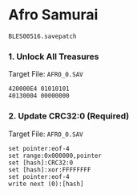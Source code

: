 #  Afro Samurai 

`BLES00516.savepatch`

### 1. Unlock All Treasures

Target File: `AFRO_0.SAV`

```
420000E4 01010101
40130004 00000000
```

### 2. Update CRC32:0 (Required)

Target File: `AFRO_0.SAV`

```
set pointer:eof-4
set range:0x000000,pointer
set [hash]:CRC32:0
set [hash]:xor:FFFFFFFF
set pointer:eof-4
write next (0):[hash]
```


